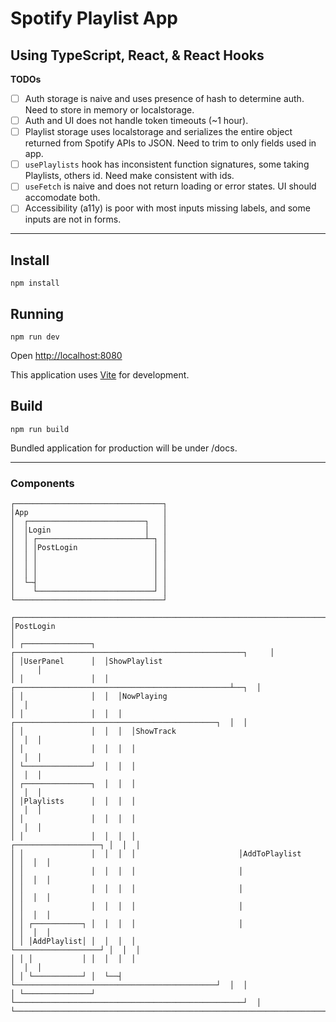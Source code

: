 # Spotify Playlist App
## Using TypeScript, React, & React Hooks

**TODOs**

- [ ] Auth storage is naive and uses presence of hash to determine auth.  Need to store in memory or localstorage.
- [ ] Auth and UI does not handle token timeouts (~1 hour).
- [ ] Playlist storage uses localstorage and serializes the entire object returned from Spotify APIs to JSON.  Need to trim to only fields used in app.
- [ ] `usePlaylists` hook has inconsistent function signatures, some taking Playlists, others id.  Need make consistent with ids.
- [ ] `useFetch` is naive and does not return loading or error states.  UI should accomodate both.
- [ ] Accessibility (a11y) is poor with most inputs missing labels, and some inputs are not in forms.

---

## Install

`npm install`

## Running

`npm run dev`

Open [http://localhost:8080](http://localhost:8080)

This application uses [Vite](https://vitejs.dev) for development.

## Build

`npm run build`

Bundled application for production will be under /docs.

----

### Components

```
┌─────────────────────────────────┐
│App                              │
│  ┌──────────────────────────┐   │
│  │Login                     │   │
│  │ ┌────────────────────────┴─┐ │
│  │ │PostLogin                 │ │
│  │ │                          │ │
│  │ │                          │ │
│  │ │                          │ │
│  └─┤                          │ │
│    └──────────────────────────┘ │
└─────────────────────────────────┘

┌──────────────────────────────────────────────────────────────────────────────┐
│PostLogin                                                                     │
│ ┌───────────────┐  ┌───────────────────────────────────────────────────┐     │
│ │UserPanel      │  │ShowPlaylist                                       │     │
│ │               │  │  ┌────────────────────────────────────────────────┴──┐  │
│ │               │  │  │NowPlaying                                         │  │
│ │               │  │  │  ┌─────────────────────────────────────────────┐  │  │
│ │               │  │  │  │ShowTrack                                    │  │  │
│ │               │  │  │  │                                             │  │  │
│ └───────────────┘  │  │  │                                             │  │  │
│ ┌───────────────┐  │  │  │                                             │  │  │
│ │Playlists      │  │  │  │                                             │  │  │
│ │               │  │  │  │                                             │  │  │
│ │               │  │  │  │                       ┌───────────────────┐ │  │  │
│ │               │  │  │  │                       │AddToPlaylist      │ │  │  │
│ │               │  │  │  │                       │                   │ │  │  │
│ │               │  │  │  │                       │                   │ │  │  │
│ │               │  │  │  │                       │                   │ │  │  │
│ │ ┌───────────┐ │  │  │  │                       │                   │ │  │  │
│ │ │AddPlaylist│ │  │  │  │                       └───────────────────┘ │  │  │
│ │ │           │ │  │  │  │                                             │  │  │
│ │ └───────────┘ │  └──┤  └─────────────────────────────────────────────┘  │  │
│ └───────────────┘     └───────────────────────────────────────────────────┘  │
└──────────────────────────────────────────────────────────────────────────────┘

```
